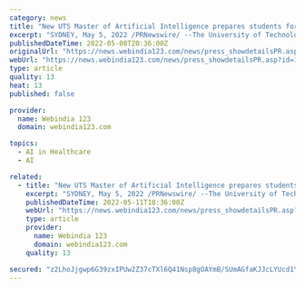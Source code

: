 ```yaml
---
category: news
title: "New UTS Master of Artificial Intelligence prepares students for future Industry 5.0"
excerpt: "SYDNEY, May 5, 2022 /PRNewswire/ --The University of Technology Sydney (UTS) has this week announced the launch of two postgraduate courses in artificial intelligence (AI). These courses are ..."
publishedDateTime: 2022-05-08T20:36:00Z
originalUrl: "https://news.webindia123.com/news/press_showdetailsPR.asp?id=1252152&cat=PRN"
webUrl: "https://news.webindia123.com/news/press_showdetailsPR.asp?id=1252152&cat=PRN"
type: article
quality: 13
heat: 13
published: false

provider:
  name: Webindia 123
  domain: webindia123.com

topics:
  - AI in Healthcare
  - AI

related:
  - title: "New UTS Master of Artificial Intelligence prepares students for future Industry 5.0"
    excerpt: "SYDNEY, May 5, 2022 /PRNewswire/ --The University of Technology Sydney (UTS) has this week announced the launch of two postgraduate courses in artificial intelligence (AI). These courses are ..."
    publishedDateTime: 2022-05-11T18:36:00Z
    webUrl: "https://news.webindia123.com/news/press_showdetailsPR.asp?id=1252792&cat=PRN"
    type: article
    provider:
      name: Webindia 123
      domain: webindia123.com
    quality: 13

secured: "z2LhoJjgwp6G39zxIPUw2Z37cTXl6Q41Nsp8gOAYmB/SUmAGfaKJJcLYUcd1YKj4YaJBMW3m49zizKzM3w1c8pAsWPiqAiLp9XJCE/mLKkev/Dval+qCiqdIV09uYN0DUgvn9dmfHKTO8n9lOPXmoKu4/h99SG08Ulfp0m7/TPYO2PySVOCGH//saso51v3P5jt+q+Dl9Vviu1UEaUS+hThNhS1yk79TD0H5O8UgEpGCQgJndMlq0b1B5s3iAKHZQll0xBxf5VK1uT60tOEpBIfbF70miqNmG3gP4P8jkFt6J6zYSNq2acozSeDbBlrvcquSqF48IQ8yFjw3a3TmQ1tL2v4X4TErlrfpAiEh1jA=;B8G7763qNPTuEpJ37Wtr/w=="
---
```


